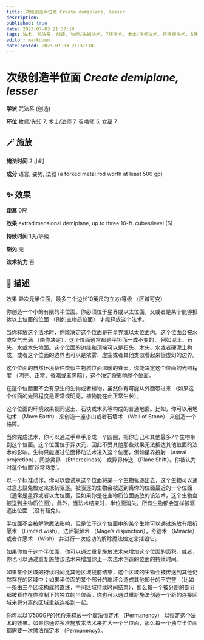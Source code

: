 ```yaml
---
title: 次级创造半位面 Create demiplane, lesser
description: 
published: true
date: 2023-07-03 21:37:18
tags: 法术, 咒法系, 创造, 牧师/先知法术, 7环法术, 术士/法师法术, 召唤师法术, 5环法术, 女巫法术
editor: markdown
dateCreated: 2023-07-03 21:37:18
---
```


# **次级创造半位面** *Create demiplane, lesser*

**学派** 咒法系 (创造) 

**环位** 牧师/先知 7, 术士/法师 7, 召唤师 5, 女巫 7

## 🪄 施放

**施法时间** 2 小时

**成分** 语言, 姿势, 法器 (a forked metal rod worth at least 500 gp)

## ✨ 效果  

**距离** 0尺 

**效果** extradimensional demiplane, up to three 10-ft. cubes/level (S) 

**持续时间** 1天/等级 

**豁免** 无

**法术抗力** 否

## 📖 描述

效果          异次元半位面，最多三个边长10英尺的立方/等级 （区域可变）

你创造一个小的有限的半位面。你必须位于星界或以太位面，又或者是某个能够抵达以上位面的位面 （例如主物质位面） 才能释放这个法术。

当你释放这个法术时，你能决定这个位面是在星界或以太位面内。这个位面会被水或空气充满 （由你决定）。这个位面通常都是平坦而一成不变的， 例如泥土、石头、水或木头地面。这个位面的边缘和顶端可以是石头、木头、水或者硬泥土构成，或者这个位面的边界也可以是浓雾、虚空或者其他类似看起来很虚幻的边界。

这个位面的自然环境条件类似主物质位面温暖的春天。你能决定这个位面的光照程度 （明亮、正常、昏暗或者黑暗），这个决定将影响整个位面。

在这个位面里不会有原生的生物或者植物，虽然你有可能从外面带进来 （如果这个位面的光照程度是正常或明亮，植物能在此正常生长）。

这个位面的环境效果视同泥土、石块或木头等构成的普通地面。比如，你可以用地动术 （Move Earth） 来创造一座小山或者石墙术 （Wall of Stone） 来创造一个路障。

当你完成法术，你可以通过手牵手形成一个圆圈，把你自己和其他最多7个生物带到这个位面。这个位面位于异次元，因此不受其他那些效果无法抵达其他位面的法术的影响。生物只能通过位面移动法术进入这个位面，例如星界投射 （astral projection）、同游灵界 （Etherealness） 或异界传送 （Plane Shift）。你被认为对这个位面‘非常熟悉’。

以一个标准动作，你可以尝试从这个位面将某一个生物驱逐出去，这个生物可以通过意志豁免检定来抵抗驱逐。被驱逐的生物会被送到离你的位面最近的一个位面 （通常是星界或者以太位面，但如果你是在主物质位面施放的该法术，这个生物会被送到主物质位面）。此外，当法术结束时，半位面消失，所有生物都会这样被驱逐出位面 （没有豁免）。

半位面不会被解除魔法影响，但是位于这个位面中的某个生物可以通过施放有限祈愿术 （Limited wish），法师裂解术 （Mage’s disjunction），奇迹术 （Miracle） 或者许愿术 （Wish） 并进行一次成功的解除魔法检定来摧毁它。

如果你位于这个半位面，你可以通过重复施放法术来增加这个位面的面积。或者，你也可以通过重复施放该法术来增加你上一次法术创造的位面的持续时间。

如果某个区域的持续时间比其他区域提前结束，这个区域的生物会被传送到其他仍然存在的区域中；如果半位面的某个部分的崩坏会造成其他部分的不完整 （比如一条由三个区域构成的直线，中间区域持续时间结束），那么每一个被分割的部分都被看作在你控制下的独立的半位面。你也可以通过重新施法创造一个新的连接区域来将分离的区域重新连接到一起。

你可以以17500GP的代价来释放一个魔法恒定术 （Permanency） 以恒定这个法术的效果。如果你通过多次施放本法术来扩大一个半位面，那么每一个独立半位面都需要一次魔法恒定术 （Permanency）。
    
